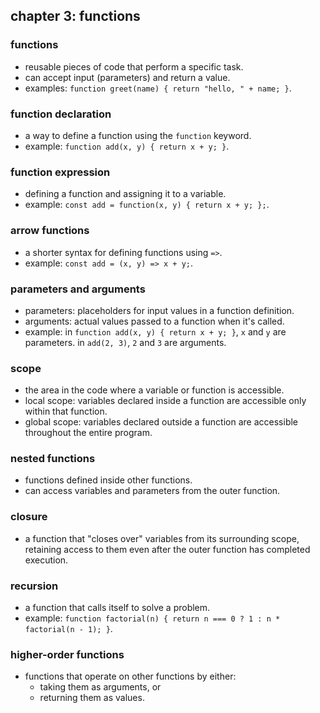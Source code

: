 ## chapter 3: functions

### functions

- reusable pieces of code that perform a specific task.
- can accept input (parameters) and return a value.
- examples: `function greet(name) { return "hello, " + name; }`.

### function declaration

- a way to define a function using the `function` keyword.
- example: `function add(x, y) { return x + y; }`.

### function expression

- defining a function and assigning it to a variable.
- example: `const add = function(x, y) { return x + y; };`.

### arrow functions

- a shorter syntax for defining functions using `=>`.
- example: `const add = (x, y) => x + y;`.

### parameters and arguments

- parameters: placeholders for input values in a function definition.
- arguments: actual values passed to a function when it's called.
- example: in `function add(x, y) { return x + y; }`, `x` and `y` are parameters.
  in `add(2, 3)`, `2` and `3` are arguments.

### scope

- the area in the code where a variable or function is accessible.
- local scope: variables declared inside a function are accessible only within that function.
- global scope: variables declared outside a function are accessible throughout the entire program.

### nested functions

- functions defined inside other functions.
- can access variables and parameters from the outer function.

### closure

- a function that "closes over" variables from its surrounding scope, retaining access to them even after the outer function has completed execution.

### recursion

- a function that calls itself to solve a problem.
- example: `function factorial(n) { return n === 0 ? 1 : n * factorial(n - 1); }`.

### higher-order functions

- functions that operate on other functions by either:
  - taking them as arguments, or
  - returning them as values.
